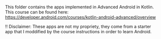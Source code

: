 This folder contains the apps implemented in Advanced Android in Kotlin. This course can be found here: https://developer.android.com/courses/kotlin-android-advanced/overview

!! Disclaimer: These apps are not my propriety, they come from a starter app that I moddified by the course instructions in order to learn Android.
